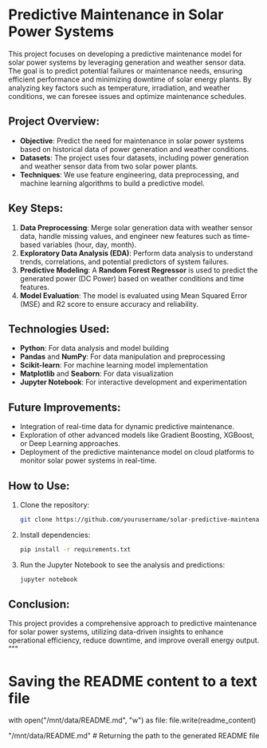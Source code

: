 # Predictive Maintenance in Solar Power Systems

This project focuses on developing a predictive maintenance model for solar power systems by leveraging generation and weather sensor data. The goal is to predict potential failures or maintenance needs, ensuring efficient performance and minimizing downtime of solar energy plants. By analyzing key factors such as temperature, irradiation, and weather conditions, we can foresee issues and optimize maintenance schedules.

## Project Overview:
- **Objective**: Predict the need for maintenance in solar power systems based on historical data of power generation and weather conditions.
- **Datasets**: The project uses four datasets, including power generation and weather sensor data from two solar power plants.
- **Techniques**: We use feature engineering, data preprocessing, and machine learning algorithms to build a predictive model.

## Key Steps:
1. **Data Preprocessing**: Merge solar generation data with weather sensor data, handle missing values, and engineer new features such as time-based variables (hour, day, month).
2. **Exploratory Data Analysis (EDA)**: Perform data analysis to understand trends, correlations, and potential predictors of system failures.
3. **Predictive Modeling**: A **Random Forest Regressor** is used to predict the generated power (DC Power) based on weather conditions and time features.
4. **Model Evaluation**: The model is evaluated using Mean Squared Error (MSE) and R2 score to ensure accuracy and reliability.

## Technologies Used:
- **Python**: For data analysis and model building
- **Pandas** and **NumPy**: For data manipulation and preprocessing
- **Scikit-learn**: For machine learning model implementation
- **Matplotlib** and **Seaborn**: For data visualization
- **Jupyter Notebook**: For interactive development and experimentation

## Future Improvements:
- Integration of real-time data for dynamic predictive maintenance.
- Exploration of other advanced models like Gradient Boosting, XGBoost, or Deep Learning approaches.
- Deployment of the predictive maintenance model on cloud platforms to monitor solar power systems in real-time.

## How to Use:
1. Clone the repository:
    ```bash
    git clone https://github.com/yourusername/solar-predictive-maintenance.git
    ```
2. Install dependencies:
    ```bash
    pip install -r requirements.txt
    ```
3. Run the Jupyter Notebook to see the analysis and predictions:
    ```bash
    jupyter notebook
    ```

## Conclusion:
This project provides a comprehensive approach to predictive maintenance for solar power systems, utilizing data-driven insights to enhance operational efficiency, reduce downtime, and improve overall energy output.
"""

# Saving the README content to a text file
with open("/mnt/data/README.md", "w") as file:
    file.write(readme_content)

"/mnt/data/README.md"  # Returning the path to the generated README file
